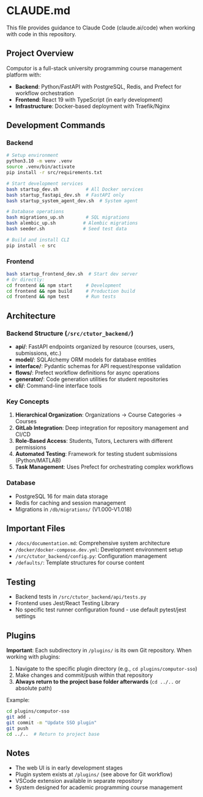 # CLAUDE.md

This file provides guidance to Claude Code (claude.ai/code) when working with code in this repository.

## Project Overview

Computor is a full-stack university programming course management platform with:
- **Backend**: Python/FastAPI with PostgreSQL, Redis, and Prefect for workflow orchestration
- **Frontend**: React 19 with TypeScript (in early development)
- **Infrastructure**: Docker-based deployment with Traefik/Nginx

## Development Commands

### Backend
```bash
# Setup environment
python3.10 -m venv .venv
source .venv/bin/activate
pip install -r src/requirements.txt

# Start development services
bash startup_dev.sh          # All Docker services
bash startup_fastapi_dev.sh  # FastAPI only
bash startup_system_agent_dev.sh  # System agent

# Database operations
bash migrations_up.sh        # SQL migrations
bash alembic_up.sh          # Alembic migrations
bash seeder.sh              # Seed test data

# Build and install CLI
pip install -e src
```

### Frontend
```bash
bash startup_frontend_dev.sh  # Start dev server
# Or directly:
cd frontend && npm start     # Development
cd frontend && npm build     # Production build
cd frontend && npm test      # Run tests
```

## Architecture

### Backend Structure (`/src/ctutor_backend/`)
- **api/**: FastAPI endpoints organized by resource (courses, users, submissions, etc.)
- **model/**: SQLAlchemy ORM models for database entities
- **interface/**: Pydantic schemas for API request/response validation
- **flows/**: Prefect workflow definitions for async operations
- **generator/**: Code generation utilities for student repositories
- **cli/**: Command-line interface tools

### Key Concepts
1. **Hierarchical Organization**: Organizations → Course Categories → Courses
2. **GitLab Integration**: Deep integration for repository management and CI/CD
3. **Role-Based Access**: Students, Tutors, Lecturers with different permissions
4. **Automated Testing**: Framework for testing student submissions (Python/MATLAB)
5. **Task Management**: Uses Prefect for orchestrating complex workflows

### Database
- PostgreSQL 16 for main data storage
- Redis for caching and session management
- Migrations in `/db/migrations/` (V1.000-V1.018)

## Important Files
- `/docs/documentation.md`: Comprehensive system architecture
- `/docker/docker-compose.dev.yml`: Development environment setup
- `/src/ctutor_backend/config.py`: Configuration management
- `/defaults/`: Template structures for course content

## Testing
- Backend tests in `/src/ctutor_backend/api/tests.py`
- Frontend uses Jest/React Testing Library
- No specific test runner configuration found - use default pytest/jest settings

## Plugins

**Important**: Each subdirectory in `/plugins/` is its own Git repository. When working with plugins:
1. Navigate to the specific plugin directory (e.g., `cd plugins/computor-sso`)
2. Make changes and commit/push within that repository
3. **Always return to the project base folder afterwards** (`cd ../..` or absolute path)

Example:
```bash
cd plugins/computor-sso
git add .
git commit -m "Update SSO plugin"
git push
cd ../..  # Return to project base
```

## Notes
- The web UI is in early development stages
- Plugin system exists at `/plugins/` (see above for Git workflow)
- VSCode extension available in separate repository
- System designed for academic programming course management